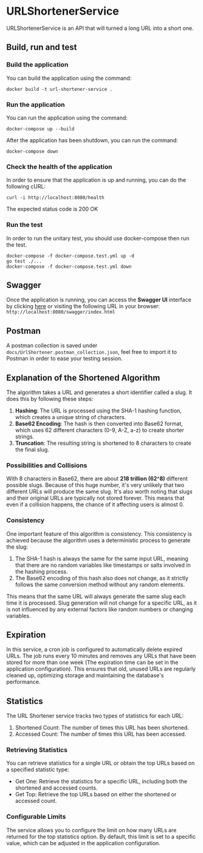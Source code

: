# URLShortenerService

URLShortenerService is an API that will turned a long URL into a short one.

## Build, run and test

### Build the application

You can build the application using the command: 

```
docker build -t url-shortener-service .
```

### Run the application

You can run the application using the command:

```
docker-compose up --build
```

After the application has been shutdown, you can run the command:
```
docker-compose down
```

### Check the health of the application

In order to ensure that the application is up and running, you can do the following cURL:

```
curl -i http://localhost:8080/health
```

The expected status code is 200 OK

### Run the test

In order to run the unitary test, you should use docker-compose then run the test.

```
docker-compose -f docker-compose.test.yml up -d
go test ./...
docker-compose -f docker-compose.test.yml down
```

## Swagger

Once the application is running, you can access the **Swagger UI** interface by clicking [here](http://localhost:8080/swagger/index.html) or visiting the following URL in your browser: `http://localhost:8080/swagger/index.html`

## Postman

A postman collection is saved under `docs/UrlShortener.postman_collection.json`, feel free to import it to Postman in order to ease your testing session.

## Explanation of the Shortened Algorithm

The algorithm takes a URL and generates a short identifier called a slug. It does this by following these steps:

1. **Hashing**: The URL is processed using the SHA-1 hashing function, which creates a unique string of characters.
2. **Base62 Encoding**: The hash is then converted into Base62 format, which uses 62 different characters (0-9, A-Z, a-z) to create shorter strings.
3. **Truncation**: The resulting string is shortened to 8 characters to create the final slug.

### Possibilities and Collisions

With 8 characters in Base62, there are about **218 trillion (62^8)** different possible slugs. Because of this huge number, it's very unlikely that two different URLs will produce the same slug. It's also worth noting that slugs and their original URLs are typically not stored forever. This means that even if a collision happens, the chance of it affecting users is almost 0.

### Consistency

One important feature of this algorithm is consistency. This consistency is achieved because the algorithm uses a deterministic process to generate the slug:

1. The SHA-1 hash is always the same for the same input URL, meaning that there are no random variables like timestamps or salts involved in the hashing process.
2. The Base62 encoding of this hash also does not change, as it strictly follows the same conversion method without any random elements.

This means that the same URL will always generate the same slug each time it is processed. Slug generation will not change for a specific URL, as it is not influenced by any external factors like random numbers or changing variables.

## Expiration

In this service, a cron job is configured to automatically delete expired URLs. The job runs every 10 minutes and removes any URLs that have been stored for more than one week (The expiration time can be set in the application configuration). This ensures that old, unused URLs are regularly cleaned up, optimizing storage and maintaining the database's performance.

## Statistics

The URL Shortener service tracks two types of statistics for each URL:

1. Shortened Count: The number of times this URL has been shortened.
2. Accessed Count: The number of times this URL has been accessed.

### Retrieving Statistics

You can retrieve statistics for a single URL or obtain the top URLs based on a specified statistic type:

* Get One: Retrieve the statistics for a specific URL, including both the shortened and accessed counts.
* Get Top: Retrieve the top URLs based on either the shortened or accessed count.

### Configurable Limits

The service allows you to configure the limit on how many URLs are returned for the top statistics option. By default, this limit is set to a specific value, which can be adjusted in the application configuration.